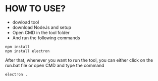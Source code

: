 # HOW TO USE?
- dowload tool
- download NodeJs and setup
- Open CMD in the tool folder
- And run the following commands
``` CMD
npm install
npm install electron
```
After that, whenever you want to run the tool, you can either click on the run.bat file or open CMD and type the command

```
electron .
```
